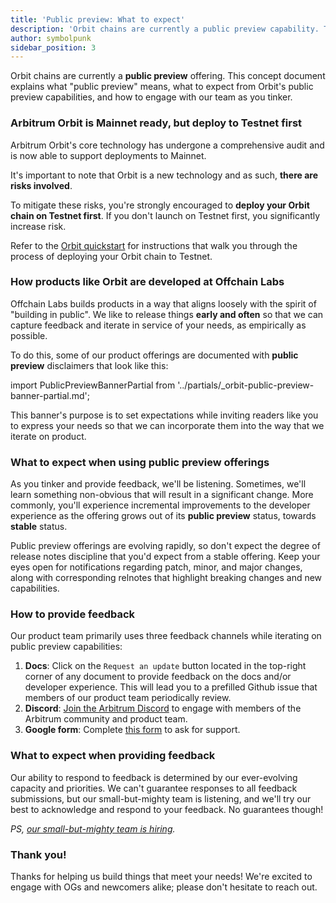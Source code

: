 ```yaml
---
title: 'Public preview: What to expect'
description: 'Orbit chains are currently a public preview capability. This concept document explains what this means, and what to expect from public preview capabilities.'
author: symbolpunk
sidebar_position: 3
---
```


Orbit chains are currently a **public preview** offering. This concept document explains what "public preview" means, what to expect from Orbit's public preview capabilities, and how to engage with our team as you tinker.

### Arbitrum Orbit is Mainnet ready, but deploy to Testnet first

Arbitrum Orbit's core technology has undergone a comprehensive audit and is now able to support deployments to Mainnet.

It's important to note that Orbit is a new technology and as such, **there are risks involved**.

To mitigate these risks, you're strongly encouraged to **deploy your Orbit chain on Testnet first**. If you don't launch on Testnet first, you significantly increase risk.

Refer to the [Orbit quickstart](/launch-orbit-chain/orbit-quickstart) for instructions that walk you through the process of deploying your Orbit chain to Testnet.

### How products like Orbit are developed at Offchain Labs

Offchain Labs builds products in a way that aligns loosely with the spirit of "building in public". We like to release things **early and often** so that we can capture feedback and iterate in service of your needs, as empirically as possible.

To do this, some of our product offerings are documented with **public preview** disclaimers that look like this:

import PublicPreviewBannerPartial from '../partials/_orbit-public-preview-banner-partial.md';

<PublicPreviewBannerPartial />

This banner's purpose is to set expectations while inviting readers like you to express your needs so that we can incorporate them into the way that we iterate on product.

### What to expect when using public preview offerings

As you tinker and provide feedback, we'll be listening. Sometimes, we'll learn something non-obvious that will result in a significant change. More commonly, you'll experience incremental improvements to the developer experience as the offering grows out of its **public preview** status, towards **stable** status.

Public preview offerings are evolving rapidly, so don't expect the degree of release notes discipline that you'd expect from a stable offering. Keep your eyes open for notifications regarding patch, minor, and major changes, along with corresponding relnotes that highlight breaking changes and new capabilities.

### How to provide feedback

Our product team primarily uses three feedback channels while iterating on public preview capabilities:

1.  **Docs**: Click on the `Request an update` button located in the top-right corner of any document to provide feedback on the docs and/or developer experience. This will lead you to a prefilled Github issue that members of our product team periodically review.
2.  **Discord**: [Join the Arbitrum Discord](https://discord.gg/arbitrum) to engage with members of the Arbitrum community and product team.
3.  **Google form**: Complete [this form](http://bit.ly/3yy6EUK) to ask for support.

### What to expect when providing feedback

Our ability to respond to feedback is determined by our ever-evolving capacity and priorities. We can't guarantee responses to all feedback submissions, but our small-but-mighty team is listening, and we'll try our best to acknowledge and respond to your feedback. No guarantees though!

_PS, [our small-but-mighty team is hiring](https://jobs.lever.co/offchainlabs)._

### Thank you!

Thanks for helping us build things that meet your needs! We're excited to engage with OGs and newcomers alike; please don't hesitate to reach out.
